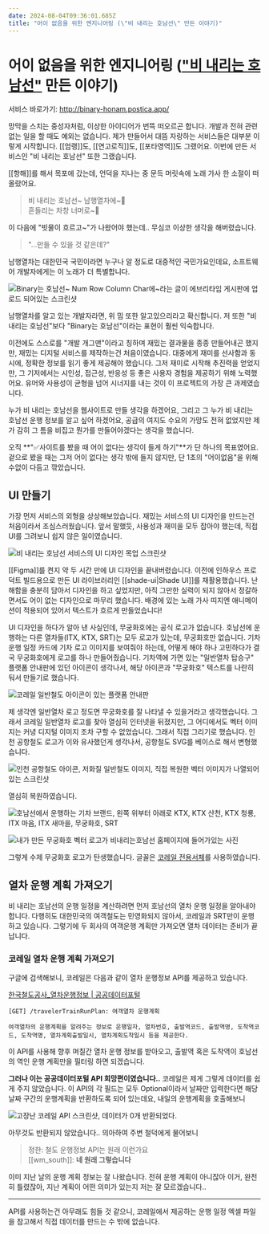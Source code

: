```yaml
---
date: 2024-08-04T09:36:01.685Z
title: "어이 없음을 위한 엔지니어링 (\"비 내리는 호남선\" 만든 이야기)"
---
```


# 어이 없음을 위한 엔지니어링 (["비 내리는 호남선"](http://binary-honam.postica.app) 만든 이야기)

서비스 바로가기: <http://binary-honam.postica.app/>

망막을 스치는 중성자처럼, 이상한 아이디어가 번뜩 떠오르곤 합니다. 개발과 전혀 관련 없는 일을 할 때도 예외는 없습니다. 제가 만들어서 대뜸 자랑하는 서비스들은 대부분 이렇게 시작합니다. [[엄랭]]도, [[연고로직]]도, [[포타영역]]도 그랬어요. 이번에 만든 서비스인 "비 내리는 호남선" 또한 그랬습니다.

[[항해]]를 해서 목포에 갔는데, 언덕을 지나는 중 문득 머릿속에 노래 가사 한 소절이 떠올랐어요.

> 비 내리는 호남선~ 남행열차에~🎵   
> 흔들리는 차창 너머로~🎵

이 다음에 "빗물이 흐르고~"가 나왔어야 했는데.. 무심코 이상한 생각을 해버렸습니다.

> "...만들 수 있을 것 같은데?"

남행열차는 대한민국 국민이라면 누구나 알 정도로 대중적인 국민가요인데요, 소프트웨어 개발자에게는 이 노래가 더 특별합니다. 

![Binary는 호남선~ Num Row Column Char에~라는 글이 에브리타임 게시판에 업로드 되어있는 스크린샷](/images/binary-honam-meme-origin.png)

남행열차를 알고 있는 개발자라면, 위 밈 또한 알고있으리라고 확신합니다. 저 또한 "비 내리는 호남선"보다 "Binary는 호남선"이라는 표현이 훨씬 익숙합니다.

이전에도 스스로를 "개발 개그맨"이라고 칭하며 재밌는 결과물을 종종 만들어내곤 했지만, 재밌는 디지털 서비스를 제작하는건 처음이였습니다. 대중에게 재미를 선사함과 동시에, 정확한 정보를 읽기 좋게 제공해야 했습니다. 그저 재미로 시작해 추진력을 얻었지만, 그 기저에서는 시인성, 접근성, 반응성 등 좋은 사용자 경험을 제공하기 위해 노력했어요. 유머와 사용성이 균형을 넘어 시너지를 내는 것이 이 프로젝트의 가장 큰 과제였습니다. 

누가 비 내리는 호남선을 웹사이트로 만들 생각을 하겠어요, 그리고 그 누가 비 내리는 호남선 운행 정보를 알고 싶어 하겠어요, 공급의 여지도 수요의 가망도 전혀 없었지만 제가 감히 그 틈을 비집고 뭔가를 만들어야겠다는 생각을 했습니다.

오직 **"✅사이트를 봤을 때 어이 없다는 생각이 들게 하기"**가 단 하나의 목표였어요. 겉으로 봤을 때는 그저 어이 없다는 생각 밖에 들지 않지만, 단 1초의 "어이없음"을 위해 수없이 다듬고 깎았습니다.

## UI 만들기

가장 먼저 서비스의 외형을 상상해보았습니다. 재밌는 서비스의 UI 디자인을 만드는건 처음이라서 조심스러웠습니다. 앞서 말했듯, 사용성과 재미을 모두 잡아야 했는데, 직접 UI를 그려보니 쉽지 않은 일이였습니다. 

![비 내리는 호남선 서비스의 UI 디자인 목업 스크린샷](/images/binary-honam-live-ui-mock.png)

[[Figma]]를 켠지 약 두 시간 만에 UI 디자인을 끝내버렸습니다. 이전에 인하우스 프로덕트 빌드용으로 만든 UI 라이브러리인 [[shade-ui|Shade UI]]를 재활용했습니다. 난해함을 충분히 담아서 디자인을 하고 싶었지만, 아직 그만한 실력이 되지 않아서 정갈하면서도 어이 없는 디자인으로 마무리 했습니다. 배경에 있는 노래 가사 띠지엔 애니메이션이 적용되어 있어서 텍스트가 흐르게 만들었습니다!

UI 디자인을 하다가 알아 낸 사실인데, 무궁화호에는 공식 로고가 없습니다. 호남선에 운행하는 다른 열차들(ITX, KTX, SRT)는 모두 로고가 있는데, 무궁화호만 없습니다. 기차 운행 일정 카드에 기차 로고 이미지를 보여줘야 하는데, 어떻게 해야 하나 고민하다가 결국 무궁화호에게 로고를 하나 만들어줬습니다. 기차역에 가면 있는 "일반열차 탑승구" 플랫폼 안내판에 있던 아이콘이 생각나서, 해당 아이콘과 "무궁화호" 텍스트를 나란히 둬서 만들기로 했습니다.

![코레일 일반철도 아이콘이 있는 플랫폼 안내판](/images/korail-normal-train-logo.png)

제 생각엔 일반열차 로고 정도면 무궁화호를 잘 나타낼 수 있을거라고 생각했습니다. 그래서 코레일 일반열차 로고를 찾아 열심히 인터넷을 뒤졌지만, 그 어디에서도 벡터 이미지는 커녕 디지털 이미지 조차 구할 수 없었습니다. 그래서 직접 그리기로 했습니다. 인천 공항철도 로고가 이와 유사했던게 생각나서, 공항철도 SVG를 베이스로 해서 변형했습니다.

![인천 공항철도 아이콘, 저화질 일반철도 이미지, 직접 복원한 벡터 이미지가 나열되어있는 스크린샷](/images/korail-normal-train-logo-creating-process.png)

열심히 복원하였습니다.

![호남선에서 운행하는 기차 브랜드, 왼쪽 위부터 아래로 KTX, KTX 산천, KTX 청룡, ITX 마음, ITX 새마을, 무궁화호, SRT](/images/korea-train-brands.png)

![내가 만든 무궁화호 벡터 로고가 비내리는호남선 홈페이지에 들어가있는 사진](/images/mugunghwa-ho-vector-logo.png)

그렇게 수제 무궁화호 로고가 탄생했습니다. 글꼴은 [코레일 전용서체](https://info.korail.com/info/contents.do?key=721)를 사용하였습니다. 

## 열차 운행 계획 가져오기

비 내리는 호남선의 운행 일정을 계산하려면 먼저 호남선의 열차 운행 일정을 알아내야 합니다. 다행히도 대한민국의 여객철도는 민영화되지 않아서, 코레일과 SRT만이 운행하고 있습니다. 그렇기에 두 회사의 여객운행 계획만 가져오면 열차 데이터는 준비가 끝납니다.

### 코레일 열차 운행 계획 가져오기

구글에 검색해보니, 코레일은 다음과 같이 열차 운행정보 API를 제공하고 있습니다. 

[한국철도공사_열차운행정보 | 공공데이터포털](https://www.data.go.kr/data/15125762/openapi.do)

```
[GET] /travelerTrainRunPlan: 여객열차 운행계획

여객열차의 운행계획을 알려주는 정보로 운행일자, 열차번호, 출발역코드, 출발역명, 도착역코드, 도착역명, 열차계획출발일시, 열차계획도착일시 등을 제공한다.
```

이 API를 사용해 향후 며칠간 열차 운행 정보를 받아오고, 출발역 혹은 도착역이 호남선의 역인 운행 계획만을 필터링 하면 되겠습니다.

**그러나 이는 공공데이터포털 API 희망편이였습니다..** 코레일은 제게 그렇게 데이터를 쉽게 주지 않았습니다. 이 API의 각 필드는 모두 Optional이라서 날짜만 입력한다면 해당 날짜 구간의 운행계획을 반환하도록 되어 있는데요, 내일의 운행계획을 호출해보니

![고장난 코레일 API 스크린샷, 데이터가 0개 반환되었다.](/images/korail-train-plan-api-broken.png)

아무것도 반환되지 않았습니다.. 의아하여 주변 철덕에게 물어보니

> 정한: 철도 운행정보 API는 원래 이런가요  
> [[wm_south]]: **네 원래 그렇습니다**

이미 지난 날의 운행 계획 정보는 잘 나왔습니다. 전혀 운행 계획이 아니잖아 이거, 완전히 틀렸잖아, 지난 계획이 어떤 의미가 있는지 저는 잘 모르겠습니다..

---

API를 사용하는건 아무래도 힘들 것 같으니, 코레일에서 제공하는 운행 일정 엑셀 파일을 참고해서 직접 데이터를 만드는 수 밖에 없습니다.
